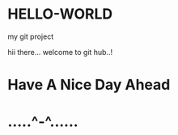 # HELLO-WORLD

my git project

hii there... welcome to git hub..!

# Have A Nice Day Ahead

# .....^-^......

